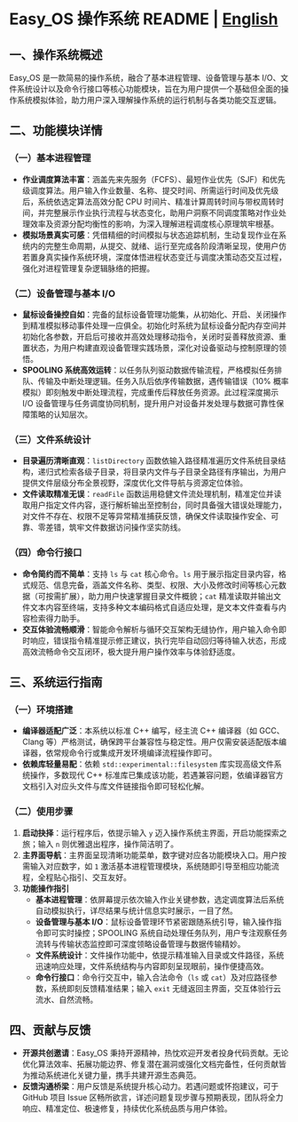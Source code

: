 # Easy_OS 操作系统 README | [English](Easy_OS/Readme-en.md)

## 一、操作系统概述
Easy_OS 是一款简易的操作系统，融合了基本进程管理、设备管理与基本 I/O、文件系统设计以及命令行接口等核心功能模块，旨在为用户提供一个基础但全面的操作系统模拟体验，助力用户深入理解操作系统的运行机制与各类功能交互逻辑。

## 二、功能模块详情
### （一）基本进程管理
- **作业调度算法丰富**：涵盖先来先服务（FCFS）、最短作业优先（SJF）和优先级调度算法。用户输入作业数量、名称、提交时间、所需运行时间及优先级后，系统依选定算法高效分配 CPU 时间片、精准计算周转时间与带权周转时间，并完整展示作业执行流程与状态变化，助用户洞察不同调度策略对作业处理效率及资源分配均衡性的影响，为深入理解进程调度核心原理筑牢根基。
- **模拟场景真实可感**：凭借精细的时间模拟与状态追踪机制，生动复现作业在系统内的完整生命周期，从提交、就绪、运行至完成各阶段清晰呈现，使用户仿若置身真实操作系统环境，深度体悟进程状态变迁与调度决策动态交互过程，强化对进程管理复杂逻辑脉络的把握。

### （二）设备管理与基本 I/O
- **鼠标设备操控自如**：完备的鼠标设备管理功能集，从初始化、开启、关闭操作到精准模拟移动事件处理一应俱全。初始化时系统为鼠标设备分配内存空间并初始化各参数，开启后可接收并高效处理移动指令，关闭时妥善释放资源、重置状态，为用户构建直观设备管理实践场景，深化对设备驱动与控制原理的领悟。
- **SPOOLING 系统高效运转**：以任务队列驱动数据传输流程，严格模拟任务排队、传输及中断处理逻辑。任务入队后依序传输数据，遇传输错误（10% 概率模拟）即刻触发中断处理流程，完成重传后释放任务资源。此过程深度揭示 I/O 设备管理与任务调度协同机制，提升用户对设备并发处理与数据可靠性保障策略的认知层次。

### （三）文件系统设计
- **目录遍历清晰直观**：`listDirectory` 函数依输入路径精准遍历文件系统目录结构，递归式检索各级子目录，将目录内文件与子目录全路径有序输出，为用户提供文件层级分布全景视野，深度优化文件导航与资源定位体验。
- **文件读取精准无误**：`readFile` 函数运用稳健文件流处理机制，精准定位并读取用户指定文件内容，逐行解析输出至控制台，同时具备强大错误处理能力，对文件不存在、权限不足等异常精准捕获反馈，确保文件读取操作安全、可靠、零差错，筑牢文件数据访问操作坚实防线。

### （四）命令行接口
- **命令简约而不简单**：支持 `ls` 与 `cat` 核心命令。`ls` 用于展示指定目录内容，格式规范、信息完备，涵盖文件名称、类型、权限、大小及修改时间等核心元数据（可按需扩展），助力用户快速掌握目录文件概貌；`cat` 精准读取并输出文件文本内容至终端，支持多种文本编码格式自适应处理，是文本文件查看与内容检索得力助手。
- **交互体验流畅顺滑**：智能命令解析与循环交互架构无缝协作，用户输入命令即时响应，错误指令精准提示修正建议，执行完毕自动回归等待输入状态，形成高效流畅命令交互闭环，极大提升用户操作效率与体验舒适度。

## 三、系统运行指南
### （一）环境搭建
- **编译器适配广泛**：本系统以标准 C++ 编写，经主流 C++ 编译器（如 GCC、Clang 等）严格测试，确保跨平台兼容性与稳定性。用户仅需安装适配版本编译器，依常规命令行或集成开发环境编译流程操作即可。
- **依赖库轻量易配**：依赖 `std::experimental::filesystem` 库实现高级文件系统操作，多数现代 C++ 标准库已集成该功能，若遇兼容问题，依编译器官方文档引入对应头文件与库文件链接指令即可轻松化解。

### （二）使用步骤
1. **启动抉择**：运行程序后，依提示输入 `y` 迈入操作系统主界面，开启功能探索之旅；输入 `n` 则优雅退出程序，操作简洁明了。
2. **主界面导航**：主界面呈现清晰功能菜单，数字键对应各功能模块入口。用户按需输入对应数字，如 `1` 激活基本进程管理模块，系统随即引导至相应功能流程，全程贴心指引、交互友好。
3. **功能操作指引**
    - **基本进程管理**：依屏幕提示依次输入作业关键参数，选定调度算法后系统自动模拟执行，详尽结果与统计信息实时展示，一目了然。
    - **设备管理与基本 I/O**：鼠标设备管理环节紧密跟随系统引导，输入操作指令即可实时操控；SPOOLING 系统自动处理任务队列，用户专注观察任务流转与传输状态监控即可深度领略设备管理与数据传输精妙。
    - **文件系统设计**：文件操作功能中，依提示精准输入目录或文件路径，系统迅速响应处理，文件系统结构与内容即刻呈现眼前，操作便捷高效。
    - **命令行接口**：命令行交互中，输入合法命令（`ls` 或 `cat`）及对应路径参数，系统即刻反馈精准结果；输入 `exit` 无缝返回主界面，交互体验行云流水、自然流畅。

## 四、贡献与反馈
- **开源共创邀请**：Easy_OS 秉持开源精神，热忱欢迎开发者投身代码贡献。无论优化算法效率、拓展功能边界、修复潜在漏洞或强化文档完备性，任何贡献皆为推动系统进化关键力量，携手共建开源生态典范。
- **反馈沟通桥梁**：用户反馈是系统提升核心动力。若遇问题或怀抱建议，可于 GitHub 项目 Issue 区畅所欲言，详述问题复现步骤与预期表现，团队将全力响应、精准定位、极速修复，持续优化系统品质与用户体验。 
